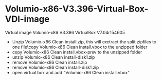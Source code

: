 # Volumio-x86-V3.396-Virtual-Box-VDI-image
Virtual image Volumio-x86 V3.396 VirtualBox V7.04r154605


* Unzip Volumio-x86 Clean install.zip, this will exctract the split zipfiles to one file\copy Volumio-x86 Clean install.vbox to the unzipped folder
* copy Volumio-x86 Clean install.vbox-prev to the unzipped folder
* unzip Volumio-x86 Clean install-disk1.zip
* remove Volumio-x86 Clean install.zip
* remove Volumio-x86 Clean install-disk1.zip
* open virtual box and add "Volumio-x86 Clean install.vbox"

